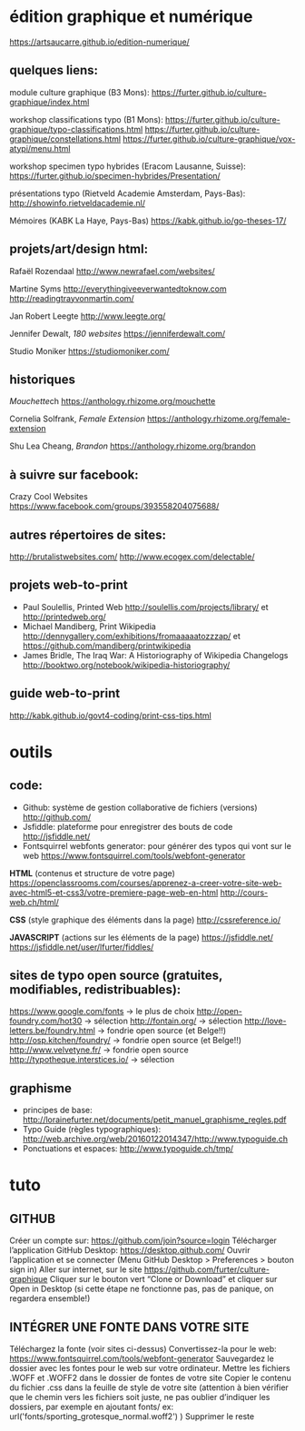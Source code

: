 # édition graphique et numérique
https://artsaucarre.github.io/edition-numerique/


## quelques liens:

module culture graphique (B3 Mons):
https://furter.github.io/culture-graphique/index.html

workshop classifications typo (B1 Mons):
https://furter.github.io/culture-graphique/typo-classifications.html
https://furter.github.io/culture-graphique/constellations.html
https://furter.github.io/culture-graphique/vox-atypi/menu.html

workshop specimen typo hybrides (Eracom Lausanne, Suisse):
https://furter.github.io/specimen-hybrides/Presentation/

présentations typo (Rietveld Academie Amsterdam, Pays-Bas):
http://showinfo.rietveldacademie.nl/

Mémoires (KABK La Haye, Pays-Bas)
https://kabk.github.io/go-theses-17/

## projets/art/design html:
Rafaël Rozendaal http://www.newrafael.com/websites/

Martine Syms
http://everythingiveeverwantedtoknow.com
http://readingtrayvonmartin.com/

Jan Robert Leegte
http://www.leegte.org/

Jennifer Dewalt, *180 websites*
https://jenniferdewalt.com/

Studio Moniker
https://studiomoniker.com/

## historiques

*Mouchette*ch https://anthology.rhizome.org/mouchette

Cornelia Solfrank, *Female Extension*
https://anthology.rhizome.org/female-extension

Shu Lea Cheang, *Brandon*
https://anthology.rhizome.org/brandon

## à suivre sur facebook:
Crazy Cool Websites
https://www.facebook.com/groups/393558204075688/

## autres répertoires de sites:
http://brutalistwebsites.com/
http://www.ecogex.com/delectable/

## projets web-to-print
* Paul Soulellis, Printed Web http://soulellis.com/projects/library/ et http://printedweb.org/
* Michael Mandiberg, Print Wikipedia http://dennygallery.com/exhibitions/fromaaaaatozzzap/ et https://github.com/mandiberg/printwikipedia
* James Bridle, The Iraq War: A Historiography of Wikipedia Changelogs http://booktwo.org/notebook/wikipedia-historiography/

## guide web-to-print
http://kabk.github.io/govt4-coding/print-css-tips.html

# outils

## code:

* Github: système de gestion collaborative de fichiers (versions) http://github.com/
* Jsfiddle: plateforme pour enregistrer des bouts de code http://jsfiddle.net/
* Fontsquirrel webfonts generator: pour générer des typos qui vont sur le web https://www.fontsquirrel.com/tools/webfont-generator

**HTML** (contenus et structure de votre page)
https://openclassrooms.com/courses/apprenez-a-creer-votre-site-web-avec-html5-et-css3/votre-premiere-page-web-en-html
http://cours-web.ch/html/

**CSS** (style graphique des éléments dans la page)
http://cssreference.io/

**JAVASCRIPT** (actions sur les éléments de la page)
https://jsfiddle.net/
https://jsfiddle.net/user/lfurter/fiddles/


## sites de typo open source (gratuites, modifiables, redistribuables):
https://www.google.com/fonts → le plus de choix
http://open-foundry.com/hot30 → sélection
http://fontain.org/ → sélection
http://love-letters.be/foundry.html → fondrie open source (et Belge!!)
http://osp.kitchen/foundry/ → fondrie open source (et Belge!!)
http://www.velvetyne.fr/ → fondrie open source
http://typotheque.interstices.io/ → sélection

## graphisme
* principes de base: http://lorainefurter.net/documents/petit_manuel_graphisme_regles.pdf
* Typo Guide (règles typographiques): http://web.archive.org/web/20160122014347/http://www.typoguide.ch
* Ponctuations et espaces: http://www.typoguide.ch/tmp/

# tuto

## GITHUB

Créer un compte sur: https://github.com/join?source=login
Télécharger l’application GitHub Desktop: https://desktop.github.com/
Ouvrir l’application et se connecter (Menu GitHub Desktop > Preferences > bouton sign in)
Aller sur internet, sur le site https://github.com/furter/culture-graphique
Cliquer sur le bouton vert “Clone or Download” et cliquer sur Open in Desktop
(si cette étape ne fonctionne pas, pas de panique, on regardera ensemble!)

## INTÉGRER UNE FONTE DANS VOTRE SITE

Téléchargez la fonte (voir sites ci-dessus) 
Convertissez-la pour le web: https://www.fontsquirrel.com/tools/webfont-generator
Sauvegardez le dossier avec les fontes pour le web sur votre ordinateur. 
Mettre les fichiers .WOFF et .WOFF2 dans le dossier de fontes de votre site
Copier le contenu du fichier .css dans la feuille de style de votre site (attention à bien vérifier que le chemin vers les fichiers soit juste, ne pas oublier d’indiquer les dossiers, par exemple en ajoutant fonts/ ex: url('fonts/sporting_grotesque_normal.woff2') )
Supprimer le reste
